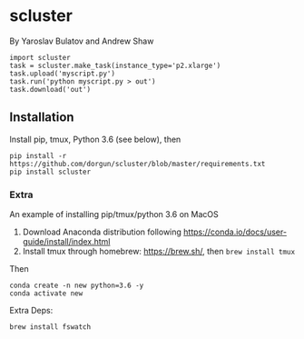 # scluster
By Yaroslav Bulatov and Andrew Shaw

```
import scluster
task = scluster.make_task(instance_type='p2.xlarge')
task.upload('myscript.py')
task.run('python myscript.py > out')
task.download('out')
```

## Installation
Install pip, tmux, Python 3.6 (see below), then

```
pip install -r https://github.com/dorgun/scluster/blob/master/requirements.txt
pip install scluster
```

### Extra
An example of installing pip/tmux/python 3.6 on MacOS

1. Download Anaconda distribution following https://conda.io/docs/user-guide/install/index.html
2. Install tmux through homebrew: https://brew.sh/, then `brew install tmux`

Then

```
conda create -n new python=3.6 -y
conda activate new
```

Extra Deps:
```
brew install fswatch
```
